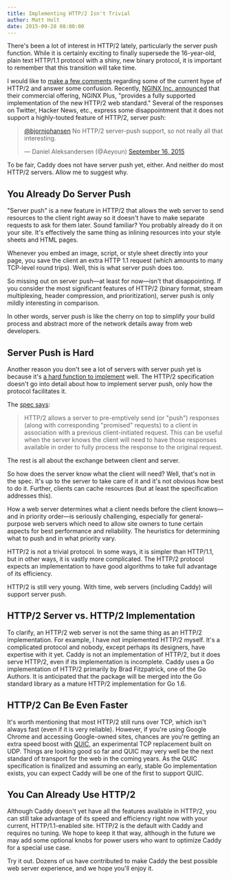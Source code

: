 ```yaml
---
title: Implementing HTTP/2 Isn't Trivial
author: Matt Holt
date: 2015-09-28 08:00:00
---
```


There's been a lot of interest in HTTP/2 lately, particularly the server push function. While it is certainly exciting to finally supersede the 16-year-old, plain text HTTP/1.1 protocol with a shiny, new binary protocol, it is important to remember that this transition will take time.

I would like to [make a few comments](https://twitter.com/mholt6/status/644584867112488960) regarding some of the current hype of HTTP/2 and answer some confusion. Recently, [NGINX Inc. announced](https://www.nginx.com/blog/nginx-plus-r7-released/) that their commercial offering, NGINX Plus, "provides a fully supported implementation of the new HTTP/2 web standard." Several of the responses on Twitter, Hacker News, etc., express some disappointment that it does not support a highly-touted feature of HTTP/2, server push:

<blockquote class="twitter-tweet" data-conversation="none" lang="en"><p lang="en" dir="ltr"><a href="https://twitter.com/bjornjohansen">@bjornjohansen</a> No HTTP/2 server-push support, so not really all that interesting.</p>&mdash; Daniel Aleksandersen (@Aeyoun) <a href="https://twitter.com/Aeyoun/status/644260508758089728">September 16, 2015</a></blockquote>
<script async src="//platform.twitter.com/widgets.js" charset="utf-8"></script>

To be fair, Caddy does not have server push yet, either. And neither do most HTTP/2 servers. Allow me to suggest why.


## You Already Do Server Push

"Server push" is a new feature in HTTP/2 that allows the web server to send resources to the client right away so it doesn't have to make separate requests to ask for them later. Sound familiar? You probably already do it on your site. It's effectively the same thing as inlining resources into your style sheets and HTML pages.

Whenever you embed an image, script, or style sheet directly into your page, you save the client an extra HTTP 1.1 request (which amounts to many TCP-level round trips). Well, this is what server push does too.

So missing out on server push&mdash;at least for now&mdash;isn't that disappointing. If you consider the most significant features of HTTP/2 (binary format, stream multiplexing, header compression, and prioritization), server push is only mildly interesting in comparison.

In other words, server push is like the cherry on top to simplify your build process and abstract more of the network details away from web developers.


## Server Push is Hard

Another reason you don't see a lot of servers with server push yet is because it's [a hard function to implement](https://github.com/bradfitz/http2/pull/39) well. The HTTP/2 specification doesn't go into detail about how to implement server push, only how the protocol facilitates it.

The [spec says](https://httpwg.github.io/specs/rfc7540.html#PushRequests):

> HTTP/2 allows a server to pre-emptively send (or "push") responses (along with corresponding "promised" requests) to a client in association with a previous client-initiated request. This can be useful when the server knows the client will need to have those responses available in order to fully process the response to the original request.

The rest is all about the exchange between client and server.

So how does the server know what the client will need? Well, that's not in the spec. It's up to the server to take care of it and it's not obvious how best to do it. Further, clients can cache resources (but at least the specification addresses this).

How a web server determines what a client needs before the client knows&mdash;and in priority order&mdash;is seriously challenging, especially for general-purpose web servers which need to allow site owners to tune certain aspects for best performance and reliability. The heuristics for determining what to push and in what priority vary.

HTTP/2 is not a trivial protocol. In some ways, it is simpler than HTTP/1.1, but in other ways, it is vastly more complicated. The HTTP/2 protocol expects an implementation to have good algorithms to take full advantage of its efficiency.

HTTP/2 is still very young. With time, web servers (including Caddy) will support server push.


## HTTP/2 Server vs. HTTP/2 Implementation

To clarify, an HTTP/2 web server is not the same thing as an HTTP/2 implementation. For example, I have not implemented HTTP/2 myself. It's a complicated protocol and nobody, except perhaps its designers, have expertise with it yet. Caddy is not an implementation of HTTP/2, but it does serve HTTP/2, even if its implementation is incomplete. Caddy uses a Go implementation of HTTP/2 primarily by Brad Fitzpatrick, one of the Go Authors. It is anticipated that the package will be merged into the Go standard library as a mature HTTP/2 implementation for Go 1.6.


## HTTP/2 Can Be Even Faster

It's worth mentioning that most HTTP/2 still runs over TCP, which isn't always fast (even if it is very reliable). However, if you're using Google Chrome and accessing Google-owned sites, chances are you're getting an extra speed boost with [QUIC](https://www.chromium.org/quic), an experimental TCP replacement built on UDP. Things are looking good so far and QUIC may very well be the next standard of transport for the web in the coming years. As the QUIC specification is finalized and assuming an early, stable Go implementation exists, you can expect Caddy will be one of the first to support QUIC.


## You Can Already Use HTTP/2

Although Caddy doesn't yet have all the features available in HTTP/2, you can still take advantage of its speed and efficiency right now with your current, HTTP/1.1-enabled site. HTTP/2 is the default with Caddy and requires no tuning. We hope to keep it that way, although in the future we may add some optional knobs for power users who want to optimize Caddy for a special use case.

Try it out. Dozens of us have contributed to make Caddy the best possible web server experience, and we hope you'll enjoy it.

